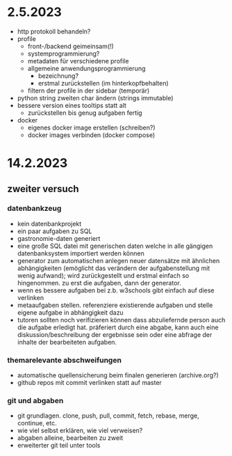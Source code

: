 # 2.5.2023

- http protokoll behandeln?
- profile
    - front-/backend geimeinsam(!)
    - systemprogrammierung?
    - metadaten für verschiedene profile
    - allgemeine anwendungsprogrammierung
        - bezeichnung?
        - erstmal zurückstellen (im hinterkopfbehalten)
    - filtern der profile in der sidebar (temporär)
- python string zweiten char ändern (strings immutable)
- bessere version eines tooltips statt alt
    - zurückstellen bis genug aufgaben fertig
- docker
    - eigenes docker image erstellen (schreiben?)
    - docker images verbinden (docker compose)


# 14.2.2023

## zweiter versuch

### datenbankzeug

 - kein datenbankprojekt
 - ein paar aufgaben zu SQL
 - gastronomie-daten generiert
 - eine große SQL datei mit generischen daten welche in alle gängigen datenbanksystem importiert werden können
 - generator zum automatischen anlegen neuer datensätze mit ähnlichen abhängigkeiten (emöglicht das verändern der aufgabenstellung mit wenig aufwand); wird zurückgestellt und erstmal einfach so hingenommen. zu erst die aufgaben, dann der generator.
 - wenn es bessere aufgaben bei z.b. w3schools gibt einfach auf diese verlinken
 - metaaufgaben stellen. referenziere existierende aufgaben und stelle eigene aufgabe in abhängigkeit dazu
 - tutoren sollten noch verifizieren können dass abzuliefernde person auch die aufgabe erledigt hat. präferiert durch eine abgabe, kann auch eine diskussion/beschreibung der ergebnisse sein oder eine abfrage der inhalte der bearbeiteten aufgaben.


### themarelevante abschweifungen

 - automatische quellensicherung beim finalen generieren (archive.org?)
 - github repos mit commit verlinken statt auf master

### git und abgaben

 - git grundlagen. clone, push, pull, commit, fetch, rebase, merge, continue, etc.
 - wie viel selbst erklären, wie viel verweisen?
 - abgaben alleine, bearbeiten zu zweit
 - erweiterter git teil unter tools
